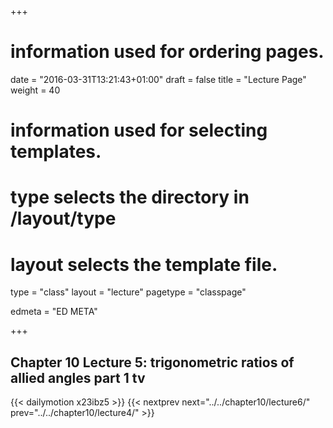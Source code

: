 +++
# information used for ordering pages.
date = "2016-03-31T13:21:43+01:00"
draft = false
title = "Lecture Page"
weight = 40

# information used for selecting templates.
# type selects the directory in /layout/type
# layout selects the template file.

type   = "class"
layout = "lecture"
pagetype = "classpage"





edmeta = "ED META"

+++
## Chapter 10 Lecture 5: trigonometric ratios of allied angles part 1 tv
{{< dailymotion x23ibz5 >}}
{{< nextprev next="../../chapter10/lecture6/"     prev="../../chapter10/lecture4/"  >}}

